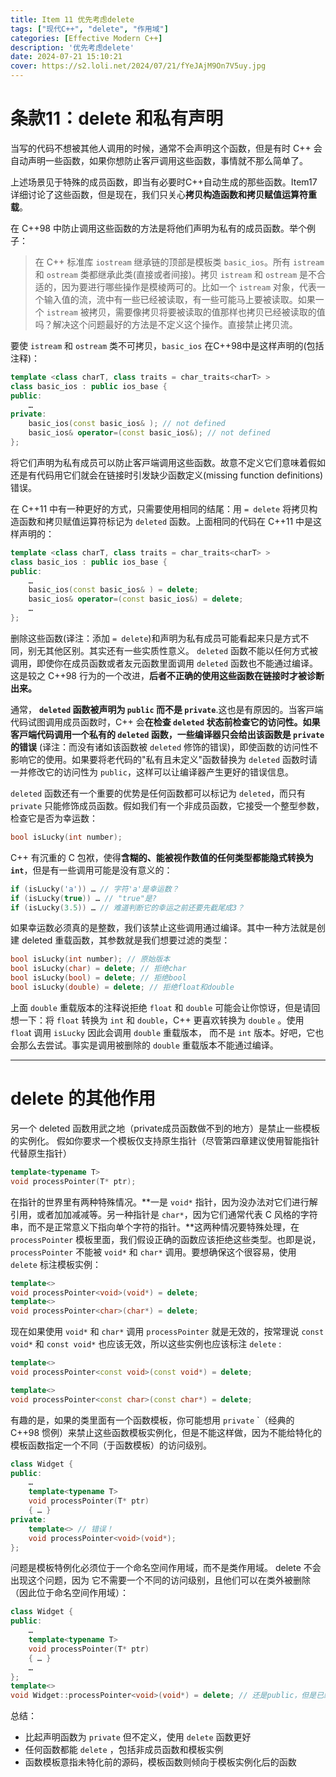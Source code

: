 ```yaml
---
title: Item 11 优先考虑delete
tags: ["现代C++", "delete", "作用域"]
categories: [Effective Modern C++]
description: '优先考虑delete'
date: 2024-07-21 15:10:21
cover: https://s2.loli.net/2024/07/21/fYeJAjM9On7V5uy.jpg
---
```


# 条款11：delete 和私有声明
当写的代码不想被其他人调用的时候，通常不会声明这个函数，但是有时 C++ 会自动声明一些函数，如果你想防⽌客⼾调⽤这些函数，事情就不那么简单了。

上述场景⻅于特殊的成员函数，即当有必要时C++⾃动⽣成的那些函数。Item17 详细讨论了这些函数，但是现在，我们只关⼼**拷⻉构造函数和拷⻉赋值运算符重载**。

在 C++98 中防止调用这些函数的方法是将他们声明为私有的成员函数。举个例子：

> 在 C++ 标准库 `iostream` 继承链的顶部是模板类 `basic_ios`。所有 `istream` 和 `ostream` 类都继承此类(直接或者间接)。拷⻉ `istream` 和 `ostream` 是不合适的，因为要进⾏哪些操作是模棱两可的。⽐如⼀个 `istream` 对象，代表⼀个输⼊值的流，流中有⼀些已经被读取，有⼀些可能⻢上要被读取。如果⼀个 `istream` 被拷⻉，需要像拷⻉将要被读取的值那样也拷⻉已经被读取的值吗？解决这个问题最好的⽅法是不定义这个操作。直接禁⽌拷⻉流。

要使 `istream` 和 `ostream` 类不可拷⻉，`basic_ios` 在C++98中是这样声明的(包括注释)：

```cpp
template <class charT, class traits = char_traits<charT> >
class basic_ios : public ios_base {
public:
    …
private:
    basic_ios(const basic_ios& ); // not defined
    basic_ios& operator=(const basic_ios&); // not defined
};
```

将它们声明为私有成员可以防⽌客⼾端调⽤这些函数。故意不定义它们意味着假如还是有代码⽤它们就会在链接时引发缺少函数定义(missing function definitions)错误。

在 C++11 中有⼀种更好的⽅式，只需要使⽤相同的结尾：⽤ `= delete` 将拷⻉构造函数和拷⻉赋值运算符标记为 `deleted` 函数。上⾯相同的代码在 C++11 中是这样声明的：

```cpp
template <class charT, class traits = char_traits<charT> >
class basic_ios : public ios_base {
public:
    …
    basic_ios(const basic_ios& ) = delete;
    basic_ios& operator=(const basic_ios&) = delete;
    …
};
```

删除这些函数(译注：添加 `= delete`)和声明为私有成员可能看起来只是⽅式不同，别⽆其他区别。其实还有⼀些实质性意义。 `deleted` 函数不能以任何⽅式被调⽤，即使你在成员函数或者友元函数⾥⾯调⽤ `deleted` 函数也不能通过编译。这是较之 C++98 ⾏为的⼀个改进，**后者不正确的使⽤这些函数在链接时才被诊断出来。**

通常， **`deleted` 函数被声明为 `public` 而不是 `private`**.这也是有原因的。当客⼾端代码试图调⽤成员函数时，C++ 会**在检查 `deleted` 状态前检查它的访问性。**如果客⼾端代码调⽤⼀个私有的 `deleted` 函数，**⼀些编译器只会给出该函数是 `private` 的错误** (译注：而没有诸如该函数被 `deleted` 修饰的错误)，即使函数的访问性不影响它的使⽤。如果要将⽼代码的"私有且未定义"函数替换为 `deleted` 函数时请⼀并修改它的访问性为 `public`，这样可以让编译器产⽣更好的错误信息。

`deleted` 函数还有⼀个重要的优势是任何函数都可以标记为 `deleted`，而只有 `private` 只能修饰成员函数。假如我们有⼀个⾮成员函数，它接受⼀个整型参数，检查它是否为幸运数：

```cpp
bool isLucky(int number);
```

C++ 有沉重的 C 包袱，使得**含糊的、能被视作数值的任何类型都能隐式转换为 `int`**，但是有⼀些调⽤可能是没有意义的：

```cpp
if (isLucky('a')) … // 字符'a'是幸运数？
if (isLucky(true)) … // "true"是?
if (isLucky(3.5)) … // 难道判断它的幸运之前还要先截尾成3？
```

如果幸运数必须真的是整数，我们该禁⽌这些调⽤通过编译。其中⼀种⽅法就是创建 deleted 重载函数，其参数就是我们想要过滤的类型：

``` cpp
bool isLucky(int number); // 原始版本
bool isLucky(char) = delete; // 拒绝char
bool isLucky(bool) = delete; // 拒绝bool
bool isLucky(double) = delete; // 拒绝float和double
```


上⾯ `double` 重载版本的注释说拒绝 `float` 和 `double` 可能会让你惊讶，但是请回想⼀下：将 `float` 转换为 `int` 和 `double`，C++ 更喜欢转换为 `double` 。使⽤ `floa`t 调⽤ `isLucky` 因此会调⽤ `double` 重载版本，
而不是 `int` 版本。好吧，它也会那么去尝试。事实是调⽤被删除的 `double` 重载版本不能通过编译。

---

# delete 的其他作用
另⼀个 deleted 函数⽤武之地（private成员函数做不到的地⽅）是禁⽌⼀些模板的实例化。
假如你要求⼀个模板仅⽀持原⽣指针（尽管第四章建议使⽤智能指针代替原⽣指针）

```cpp
template<typename T>
void processPointer(T* ptr);
```

在指针的世界⾥有两种特殊情况。**⼀是 `void*` 指针，因为没办法对它们进⾏解引⽤，或者加加减减等。另⼀种指针是 `char*`，因为它们通常代表 C ⻛格的字符串，而不是正常意义下指向单个字符的指针。**这两种情况要特殊处理，在 `processPointer` 模板⾥⾯，我们假设正确的函数应该拒绝这些类型。也即是说， `processPointer` 不能被 `void*` 和 `char*` 调⽤。要想确保这个很容易，使⽤ `delete` 标注模板实例：

```cpp
template<>
void processPointer<void>(void*) = delete;
template<>
void processPointer<char>(char*) = delete;
```

现在如果使⽤ `void*` 和 `char*` 调⽤ `processPointer` 就是⽆效的，按常理说 `const void*` 和 `const void*` 也应该⽆效，所以这些实例也应该标注 `delete` :

```cpp
template<>
void processPointer<const void>(const void*) = delete;

template<>
void processPointer<const char>(const char*) = delete;
```

有趣的是，如果的类⾥⾯有⼀个函数模板，你可能想⽤ `private` `（经典的 C++98 惯例）来禁⽌这些函数模板实例化，但是不能这样做，因为不能给特化的模板函数指定⼀个不同（于函数模板）的访问级别。

```cpp
class Widget {
public:
    …
    template<typename T>
    void processPointer(T* ptr)
    { … }
private:
    template<> // 错误！
    void processPointer<void>(void*);
};
```

问题是模板特例化必须位于⼀个命名空间作⽤域，而不是类作⽤域。 delete 不会出现这个问题，因为
它不需要⼀个不同的访问级别，且他们可以在类外被删除（因此位于命名空间作⽤域）：

```cpp
class Widget {
public:
    …
    template<typename T>
    void processPointer(T* ptr)
    { … }
    …
};
template<>
void Widget::processPointer<void>(void*) = delete; // 还是public，但是已经被删除了
```

总结：
- ⽐起声明函数为 `private` 但不定义，使⽤ `delete` 函数更好
- 任何函数都能 `delete` ，包括⾮成员函数和模板实例
- 函数模板意指未特化前的源码，模板函数则倾向于模板实例化后的函数